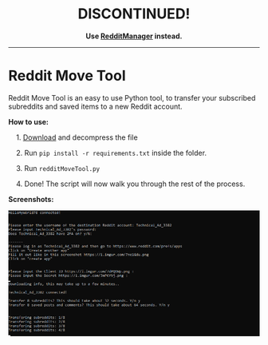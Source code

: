 <h1 align="center">DISCONTINUED!</h1>

<p align="center"><b>Use <a href="https://github.com/TriLinder/RedditManager">RedditManager</a> instead.</b></p>

---

# Reddit Move Tool

Reddit Move Tool is an easy to use Python tool, to transfer your subscribed subreddits and saved items to a new Reddit account.

**How to use:**

    1. [Download](https://github.com/TriLinder/RedditMoveTool/releases) and decompress the file

    2. Run `pip install -r requirements.txt` inside the folder.

    3. Run `redditMoveTool.py`

    4. Done! The script will now walk you through the rest of the process.

**Screenshots:**

<img title="" src="Screenshots/subreddits.png" alt="subreddits.png" width="926">
